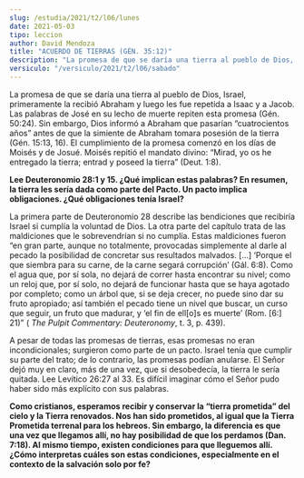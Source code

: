 ```yaml
---
slug: /estudia/2021/t2/l06/lunes
date: 2021-05-03
tipo: leccion
author: David Mendoza
title: "ACUERDO DE TIERRAS (GÉN. 35:12)"
description: "La promesa de que se daría una tierra al pueblo de Dios, Israel, primeramente la recibió Abraham y luego les fue repetida a Isaac y a Jacob. Las palabras de José en su lecho de muerte repiten esta promesa (Gén. 50:24). Sin embargo, Dios informó a Abraham que pasarían “cuatrocientos años” antes de que la simiente de Abraham tomara posesión de la tierra"
versiculo: "/versiculo/2021/t2/l06/sabado"
---
```


La promesa de que se daría una tierra al pueblo de Dios, Israel,
primeramente la recibió Abraham y luego les fue repetida a Isaac
y a Jacob. Las palabras de José en su lecho de muerte repiten
esta promesa (Gén. 50:24). Sin embargo, Dios informó a
Abraham que pasarían “cuatrocientos años” antes
de que la simiente de Abraham tomara posesión de la tierra
(Gén. 15:13, 16). El cumplimiento de la promesa comenzó en
los días de Moisés y de Josué. Moisés repitió
el mandato divino: “Mirad, yo os he entregado la tierra; entrad
y poseed la tierra” (Deut. 1:8).


**Lee Deuteronomio 28:1 y 15. ¿Qué implican estas palabras?
En resumen, la tierra les sería dada como parte del Pacto. Un
pacto implica obligaciones. ¿Qué obligaciones tenía
Israel?**

La primera parte de Deuteronomio 28 describe las bendiciones que
recibiría Israel si cumplía la voluntad de Dios. La otra
parte del capítulo trata de las maldiciones que le
sobrevendrían si no cumplía. Estas maldiciones fueron
“en gran parte, aunque no totalmente, provocadas simplemente al
darle al pecado la posibilidad de concretar sus resultados malvados.
[...] ‘Porque el que siembra para su carne, de la carne
segará corrupción’ (Gál. 6:8). Como el agua que,
por sí sola, no dejará de correr hasta encontrar su nivel;
como un reloj que, por sí solo, no dejará de funcionar hasta
que se haya agotado por completo; como un árbol que, si se deja
crecer, no puede sino dar su fruto apropiado; así también el
pecado tiene un nivel que buscar, un curso que seguir, un fruto que
madurar, y ‘el fin de ell[o]s es muerte’ (Rom. [6:]
21)” ( _The Pulpit Commentary: Deuteronomy_, t. 3, p. 439).


A pesar de todas las promesas de tierras, esas promesas no eran
incondicionales; surgieron como parte de un pacto. Israel tenía
que cumplir su parte del trato; de lo contrario, las promesas
podían anularse. El Señor dejó muy en claro, más
de una vez, que si desobedecía, la tierra le sería quitada.
Lee Levítico 26:27 al 33. Es difícil imaginar cómo el
Señor pudo haber sido más explícito con sus palabras.


**Como cristianos, esperamos recibir y conservar la “tierra
prometida” del cielo y la Tierra renovados. Nos han sido
prometidos, al igual que la Tierra Prometida terrenal para los
hebreos. Sin embargo, la diferencia es que una vez que llegamos
allí, no hay posibilidad de que los perdamos (Dan. 7:18). Al
mismo tiempo, existen condiciones para que lleguemos allí.
¿Cómo interpretas cuáles son estas condiciones,
especialmente en el contexto de la salvación solo por fe?**

